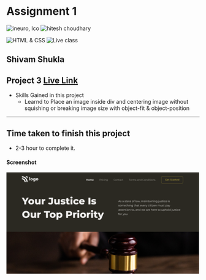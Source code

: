 # Assignment 1

![ineuro, lco](https://img.shields.io/badge/iNeuron-LCO-green)
![hitesh choudhary](https://img.shields.io/badge/Hitesh--Choudhary-Full--stack--JS--bootcamp-red)

![HTML & CSS](https://img.shields.io/badge/HTML-CSS-orange)
![Live class](https://img.shields.io/badge/LIVE--CLASS-PROJECT--2-lightgrey)

## Shivam Shukla

## Project 3 [Live Link](#)

-   Skills Gained in this project
    -   Learnd to Place an image inside div and centering image without squishing or breaking image size with object-fit & object-position

---

## Time taken to finish this project

-  2-3 hour to complete it.

#### Screenshot

![Desktop](3.png)
